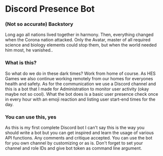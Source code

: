 # Discord Presence Bot
### (Not so accurate) Backstory
Long ago all nations lived together in harmony. Then, everything changed when the Corona nation attacked. Only the Avatar, master of all required science and biology elements could stop them, but when the world needed him most, he vanished..

### What is this?
So what do we do in these dark times? Work from home of course. As HES Games we also continue working remotely from our homes for everyones health and safety. As for the communication we use a Discord channel and this is a bot that I made for Administration to monitor user activity (okay maybe not so cool). What the bot does is a basic user presence check once in every hour with an emoji reaction and listing user start-end times for the day.

### You can use this, yes
As this is my first complete Discord bot I can't say this is the way you should write a bot but you can get inspired and learn the usage of various API functions. Any comments and critique accepted. You can use the bot for you own channel by customizing or as is. Don't forget to set your channel and role IDs and give bot token as command line argument.

